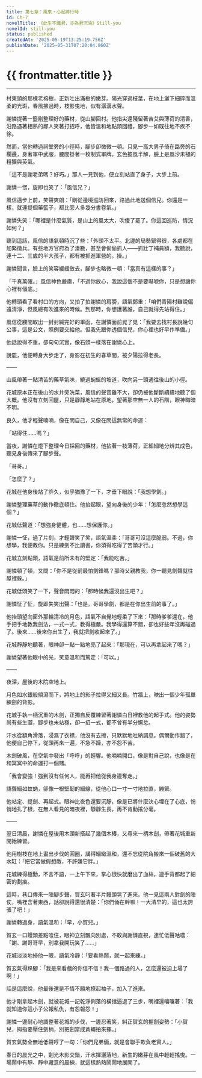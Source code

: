 ```yaml
---
title: 第七章：風來・心起將行時
id: Ch-7
novelTitle: 《此生不識君，亦為君沉淪》Still-you
novelId: still-you
status: published
createdAt: '2025-05-19T13:25:19.756Z'
publishDate: '2025-05-31T07:20:04.860Z'
---
```


# {{ frontmatter.title }}

<script setup>
import { useData } from 'vitepress'
const { frontmatter } = useData()
// 如果需要 withBase，可以取消註解下一行
// import { withBase } from 'vitepress'
</script>

---

村東頭的那棵老榕樹，正新吐出滿樹的嫩芽。陽光穿過枝葉，在地上灑下細碎而溫柔的光斑，春風拂過時，枝影曳地，似有潺潺水聲。

謝憐提著一籃剛整理好的藥材，從山腳回村。他指尖還殘留著苦艾與薄荷的清香，沿路遇著相熟的鄰人笑著打招呼，他皆溫和地點頭回禮，腳步一如既往地不疾不徐。

然而，當他轉過祠堂旁的小徑時，腳步卻微微一頓。只見一高大男子倚在路旁的石欄邊，身著軍中武服，腰間掛著一枚制式軍牌，玄色披風半解，臉上是風沙未褪的粗獷與英氣。

「這不是謝老弟嗎？好巧。」那人一見到他，便立刻站直了身子，大步上前。

謝憐一愣，旋即也笑了：「風信兄？」

風信邁步上前，笑聲爽朗：「剛從邊境巡防回來，路過此地送個信兒。你還是一樣，就連提個藥籃子，都比旁人多幾分書卷氣。」

謝憐失笑：「哪裡是什麼氣質，是山上的風太大，吹傻了罷了。你這回巡防，情況如何？」

聽到這話，風信的語氣頓時沉了些：「外頭不太平。北邊的局勢緊得很，各處都在加緊徵兵。有些地方官府為了湊數，甚至會偷偷抓人——抓壯丁補員額，我聽說，連十二、三歲的半大孩子，都有被抓進軍營的。操。」

謝憐聞言，臉上的笑容緩緩斂去，腳步也略微一頓：「當真有這樣的事？」

「千真萬確。」風信神色嚴肅，「不過你放心，我說這個不是要嚇唬你，只是想讓你心裡有個底。」

他轉頭看了看村口的方向，又拍了拍謝憐的肩膀，語氣鄭重：「咱們青陽村雖說偏遠清淨，但風總有吹進來的時候。到那時，你想護著誰，自己就得先站得住。」

風信從腰間取出一封封緘完好的軍函，在謝憐面前晃了晃：「我要去找村長說幾句公事，這是公文，照例要交給他。但我先跟你透個信兒，你心裡也好早作準備。」

他話說得不重，卻句句沉實，像石頭一樣落在謝憐心上。

說罷，他便轉身大步走了，身影在初生的春草間，被夕陽拉得老長。

——

山風帶著一點清苦的藥草氣味，繞過蜿蜒的坡道，吹向另一頭通往後山的小徑。

花城原本正在後山的水井旁洗菜，風信的聲音雖不大，卻仍被他斷斷續續地聽了個大概。他沒有立刻回屋，只是靜靜地站在原地，望著那空無一人的石階，眼神晦暗不明。

良久，他才輕聲喃喃，像在問自己，又像在問這無常的命運：

「站得住……嗎？」

當夜，謝憐在燈下整理今日採回的藥材，他拈著一枝薄荷，正細細地分辨其成色，聽見身後傳來了腳步聲。

「哥哥。」

「怎麼了？」

花城在他身後站了許久，似乎猶豫了一下，才垂下眼說：「我想學劍。」

謝憐整理藥草的動作徹底頓住。他抬起眼，望向身後的少年：「怎麼忽然想學這個？」

花城低聲道：「想強身健體，也……想保護你。」

謝憐一怔，過了片刻，才輕聲笑了笑，語氣溫柔：「哥哥可沒這麼脆弱。不過，你想學，我便教你。只是練劍不比讀書，你須得吃得了苦頭才行。」

花城立刻點頭，語氣是前所未有的堅定：「我能吃苦。」

謝憐頓了頓，又問：「你不是從前最怕劍鋒嗎？那時父親教我，你一聽見劍聲就往屋裡躲。」

花城低頭笑了一下，聲音悶悶的：「那時候我還沒出生吧？」

謝憐怔了怔，旋即失笑出聲：「也是。哥哥學劍，都是在你出生前的事了。」

他抬頭望向窗外那輪清冷的月色，語氣不自覺地輕柔了下來：「那時爹爹還在，他手把手地教我劍法，一式一式，教得極嚴。我學得還算不錯，卻也好些年沒再碰過了。後來……後來你出生了，我就把劍收起來了。」

花城靜靜地聽著，眼神卻一點一點地亮了起來：「那現在，可以再拿起來了嗎？」

謝憐望著他眼中的光，笑意溫和而篤定：「可以。」

——

夜深，屋後的木院空地上。

月色如水銀般傾瀉而下，將地上的影子拉得又細又長。竹牆上，映出一個少年孤單練劍的背影。

花城手執一柄沉重的木劍，正獨自反覆練習著謝憐白日裡教他的起手式。他的姿勢尚有些生澀，腳步也未站穩，卻一招一式，都不曾有半分懈怠。

汗水從額角滑落，浸濕了衣襟，他沒有去擦，只默默地吐納調息。偶爾動作錯了，他便自己停下，從頭再來一遍，不急不躁，亦不怨不苦。

木劍破風，在空氣中發出「呼呼」的輕響。他喃喃開口，像是對自己說，也像是在和冥冥中的命運打一個賭。

「我會變強！強到沒有任何人，能再把他從我身邊奪走。」

語聲細如蚊蚋，卻像一根堅韌的細線，從他心口一寸一寸地拉直，繃緊。

他站定、提劍、再起式。眼神比夜色還要沉靜，像是已將什麼決心埋在了心底，悄悄地扎了根，在無人看見的暗夜裡，靜靜生長，再不肯動搖分毫。

——

翌日清晨，謝憐在屋後用木頭新搭起了幾個木樁，又尋來一柄木劍，帶著花城重新開始練習。

他用樹枝在地上畫出步伐的圓圈，講得細緻溫和，還不忘從院角搬來一個破舊的大水缸：「把它當做假想敵，不許嫌它胖。」

花城練得極勤，不言不語，一上午下來，掌心很快就磨出了血絲，連手背都起了細密的劃痕。

這時，巷口傳來一陣腳步聲，賀玄叼著半片饅頭晃了進來。他一見這兩人對劍的陣仗，嘴裡含著東西，話卻說得還很清楚：「你們倆在幹嘛！一大清早的，這也太誇張了吧！」

謝憐轉過身，語氣溫和：「早，小賀兒。」

賀玄一口饅頭差點噎住，眼神立刻飄向別處，不敢與謝憐直視，連忙低聲咕噥：「謝、謝哥哥早，別拿我開玩笑了……」

花城淡淡地掃他一眼，語氣冷靜：「要看熱鬧，就一起來練。」

賀玄氣得跺腳：「我是來看戲的你信不信！我一個路過的人，怎麼還被迫上場了啊！」

話是這麼說，他最後還是不情不願地撩起袖子，加入了進來。

他才剛拿起木劍，就被花城一記乾淨俐落的橫擋逼退了三步，嘴裡還嚷嚷著：「我就知道你這小子公報私仇，有怨報怨！」

謝憐一邊耐心地調整著花城的步伐，一邊忍著笑，糾正賀玄的握劍姿勢：「小賀兒，拇指要壓住劍柄，別把劍當成蒼蠅拍來揮。」

賀玄氣勢全無地低聲哼了一句：「你們兄弟倆，就是會聯手欺負老實人。」

春日的晨光之中，劍光木影交錯，汗水揮灑落地，新生的嫩芽在風中輕輕搖曳。一場鬧中有靜、靜中藏意的晨練，就這樣熱熱鬧鬧地展開了。

---

